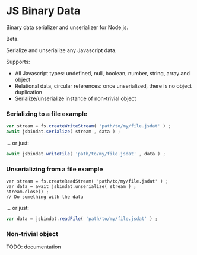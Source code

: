 

# JS Binary Data

Binary data serializer and unserializer for Node.js.

Beta.

Serialize and unserialize any Javascript data.

Supports:

* All Javascript types: undefined, null, boolean, number, string, array and object
* Relational data, circular references: once unserialized, there is no object duplication
* Serialize/unserialize instance of non-trivial object



### Serializing to a file example

```js
var stream = fs.createWriteStream( 'path/to/my/file.jsdat' ) ;
await jsbindat.serialize( stream , data ) ;
```

... or just:

```js
await jsbindat.writeFile( 'path/to/my/file.jsdat' , data ) ;
```



### Unserializing from a file example

```
var stream = fs.createReadStream( 'path/to/my/file.jsdat' ) ;
var data = await jsbindat.unserialize( stream ) ;
stream.close() ;
// Do something with the data
```

... or just:

```js
var data = jsbindat.readFile( 'path/to/my/file.jsdat' ) ;
```



### Non-trivial object

TODO: documentation



